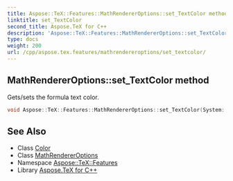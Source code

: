 ```yaml
---
title: Aspose::TeX::Features::MathRendererOptions::set_TextColor method
linktitle: set_TextColor
second_title: Aspose.TeX for C++
description: 'Aspose::TeX::Features::MathRendererOptions::set_TextColor method. Gets/sets the formula text color in C++.'
type: docs
weight: 200
url: /cpp/aspose.tex.features/mathrendereroptions/set_textcolor/
---
```

## MathRendererOptions::set_TextColor method


Gets/sets the formula text color.

```cpp
void Aspose::TeX::Features::MathRendererOptions::set_TextColor(System::Drawing::Color value)
```

## See Also

* Class [Color](../../../system.drawing/color/)
* Class [MathRendererOptions](../)
* Namespace [Aspose::TeX::Features](../../)
* Library [Aspose.TeX for C++](../../../)
